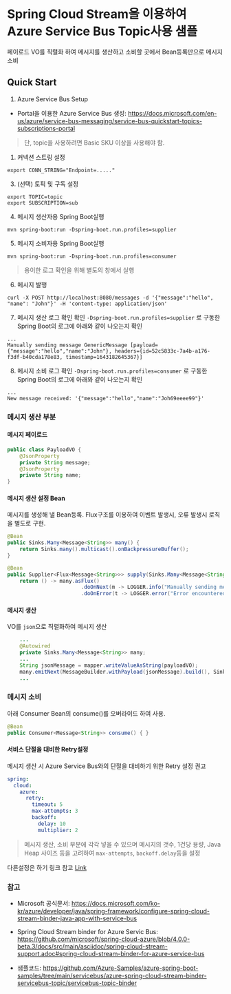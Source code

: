 # Spring Cloud Stream을 이용하여 Azure Service Bus Topic사용 샘플


페이로드 VO를 직렬화 하여 메시지를 생산하고 소비할 곳에서 Bean등록만으로 메시지 소비

## Quick Start

1. Azure Service Bus Setup

* Portal을 이용한 Azure Service Bus 생성: https://docs.microsoft.com/en-us/azure/service-bus-messaging/service-bus-quickstart-topics-subscriptions-portal

> 단, topic을 사용하려면 Basic SKU 이상을 사용해야 함.

1. 커넥션 스트링 설정

```shell
export CONN_STRING="Endpoint=....."
```

3. (선택) 토픽 및 구독 설정

```shell
export TOPIC=topic
export SUBSCRIPTION=sub
```

4. 메시지 생산자용 Spring Boot실행

```shell
mvn spring-boot:run -Dspring-boot.run.profiles=supplier

```

5. 메시지 소비자용 Spring Boot실행

```shell
mvn spring-boot:run -Dspring-boot.run.profiles=consumer

```
> 용이한 로그 확인을 위해 별도의 창에서 실행

6. 메시지 발행

```shell
curl -X POST http://localhost:8080/messages -d '{"message":"hello", "name": "John"}' -H 'content-type: application/json'
```

7. 메시지 생산 로그 확인 확인 
`-Dspring-boot.run.profiles=supplier` 로 구동한 Spring Boot의 로그에 아래와 같이 나오는지 확인

```
...
Manually sending message GenericMessage [payload={"message":"hello","name":"John"}, headers={id=52c5833c-7a4b-a176-f3df-b40cda178e83, timestamp=1643182645367}]
```

8. 메시지 소비 로그 확인
`-Dspring-boot.run.profiles=consumer` 로 구동한 Spring Boot의 로그에 아래와 같이 나오는지 확인

```
...
New message received: '{"message":"hello","name":"Joh69eeee99"}'
```

### 메시지 생산 부분

#### 메시지 페이로드

```Java
public class PayloadVO {
    @JsonProperty
    private String message;
    @JsonProperty
    private String name;
}
```

#### 메시지 생산 설정 Bean

메시지를 생성해 낼 Bean등록. Flux구조를 이용하여 이벤트 발생시, 오류 발생시 로직을 별도로 구현.

```Java
@Bean
public Sinks.Many<Message<String>> many() {
    return Sinks.many().multicast().onBackpressureBuffer();
}

@Bean
public Supplier<Flux<Message<String>>> supply(Sinks.Many<Message<String>> many) {
    return () -> many.asFlux()
                        .doOnNext(m -> LOGGER.info("Manually sending message {}", m))
                        .doOnError(t -> LOGGER.error("Error encountered", t));
```

#### 메시지 생산

VO를 `json`으로 직렬화하여 메시지 생산

```Java
    ...
    @Autowired
    private Sinks.Many<Message<String>> many;
    ...
    String jsonMessage = mapper.writeValueAsString(payloadVO);
    many.emitNext(MessageBuilder.withPayload(jsonMessage).build(), Sinks.EmitFailureHandler.FAIL_FAST);
    ...
```

### 메시지 소비

아래 Consumer Bean의 consume()를 오버라이드 하여 사용.

```Java
@Bean
public Consumer<Message<String>> consume() { }
```

#### 서비스 단절을 대비한 Retry설정

메시지 생산 시 Azure Service Bus와의 단절을 대비하기 위한 Retry 설정 권고

```yaml
spring:
  cloud:
    azure:
      retry:
        timeout: 5
        max-attempts: 3
        backoff:
          delay: 10
          multiplier: 2
```
> 메시지 생산, 소비 부분에 각각 넣을 수 있으며 메시지의 갯수, 1건당 용량, Java Heap 사이즈 등을 고려하여 `max-attempts`, `backoff.delay`등을 설정

다른설정은 하기 링크 참고
[Link](https://microsoft.github.io/spring-cloud-azure/current/reference/html/index.html#spring-cloud-stream-binder-for-azure-service-bus)

### 참고

* Microsoft 공식문서: https://docs.microsoft.com/ko-kr/azure/developer/java/spring-framework/configure-spring-cloud-stream-binder-java-app-with-service-bus

* Spring Cloud Stream binder for Azure Servic Bus: https://github.com/microsoft/spring-cloud-azure/blob/4.0.0-beta.3/docs/src/main/asciidoc/spring-cloud-stream-support.adoc#spring-cloud-stream-binder-for-azure-service-bus
 
* 샘플코드: https://github.com/Azure-Samples/azure-spring-boot-samples/tree/main/servicebus/azure-spring-cloud-stream-binder-servicebus-topic/servicebus-topic-binder
